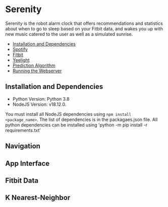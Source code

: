 # Serenity
Serenity is the robot alarm clock that offers recommendations and statistics about when to go to sleep based on your Fitbit data, and wakes you up with new music catered to the user as well as a simulated sunrise.

- [Installation and Dependencies](#installation-and-dependencies)
- [Spotify](#spotify)
- [Fitbit](#how-to-install)
- [Yeelight](#how-to-install)
- [Prediction Algorithm](#prediction-algorithm)
- [Running the Webserver](#running-the-webserver)

## Installation and Dependencies
- Python Version: Python 3.8
- NodeJS Version: v18.12.0. 

You must install all NodeJS dependencies using `npm install <package_name>`. The list of dependencies is in the packagaes.json file. 
All python dependencies can be installed using 'python -m pip install -r requirements.txt'

## Navigation

## App Interface

## Fitbit Data

## K Nearest-Neighbor
